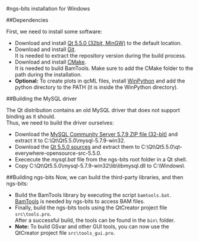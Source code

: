 
#ngs-bits installation for Windows

##Dependencies

First, we need to install some software:

* Download and install [Qt 5.5.0 (32bit, MinGW)](http://www.qt.io/download-open-source/#section-2) to the default location.
* Download and install [Git](https://git-scm.com/download/win).  
  It is needed to extract the repository version during the build process.  
* Download and install [CMake](http://www.cmake.org/cmake/resources/software.html).  
  It is needed to build BamTools. Make sure to add the CMake folder to the path during the installation.
* **Optional:** To create plots in qcML files, install [WinPython](http://winpython.github.io/) and add the python directory to the PATH (it is inside the WinPython directory).

##Building the MySQL driver

The Qt distribution contains an old MySQL driver that does not support binding as it should.  
Thus, we need to build the driver ourselves:

* Download the [MySQL Community Server 5.7.9 ZIP file (32-bit)](http://dev.mysql.com/downloads/mysql/) and extract it to C:\Qt\Qt5.5.0\mysql-5.7.9-win32\.  
* Download the [Qt 5.5.0 sources](http://download.qt.io/archive/qt/5.5/5.5.0/single/) and extract them to C:\Qt\Qt5.5.0\qt-everywhere-opensource-src-5.5.0\.
* Exececute the *mysql.bat* file from the ngs-bits root folder in a Qt shell.
* Copy C:\Qt\Qt5.5.0\mysql-5.7.9-win32\lib\libmysql.dll to C:\Windows\


##Building ngs-bits
Now, we can build the third-party libraries, and then ngs-bits:

* Build the BamTools library by executing the script `bamtools.bat`.  
  [BamTools](http://sourceforge.net/projects/bamtools/) is needed by ngs-bits to access BAM files.
* Finally, build the ngs-bits tools using the QtCreator project file `src\tools.pro`.  
  After a successful build, the tools can be found in the `bin\` folder.
* **Note:** To build GSvar and other GUI tools, you can now use the QtCreator project file `src\tools_gui.pro`.  


